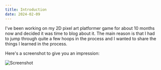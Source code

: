 ```yaml
---
title: Introduction
date: 2024-02-09
---
```

I've been working on my 2D pixel art platformer game for about 10 months now and decided it was time to blog about it. The main reason is that I had to jump through quite a few hoops in the process and I wanted to share the things I learned in the process.

Here's a screenshot to give you an impression:

![Screenshot](../../../assets/img/posts/2024-02-09-introduction/screenshot.jpg)
